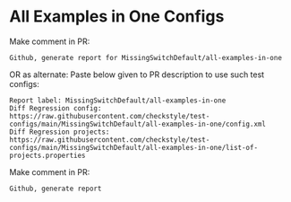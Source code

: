 # All Examples in One Configs
Make comment in PR:
```
Github, generate report for MissingSwitchDefault/all-examples-in-one
```
OR as alternate:
Paste below given to PR description to use such test configs:
```
Report label: MissingSwitchDefault/all-examples-in-one
Diff Regression config: https://raw.githubusercontent.com/checkstyle/test-configs/main/MissingSwitchDefault/all-examples-in-one/config.xml
Diff Regression projects: https://raw.githubusercontent.com/checkstyle/test-configs/main/MissingSwitchDefault/all-examples-in-one/list-of-projects.properties
```
Make comment in PR:
```
Github, generate report
```
